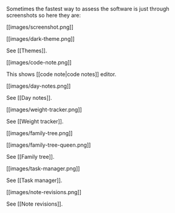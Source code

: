 Sometimes the fastest way to assess the software is just through screenshots so here they are:

[[images/screenshot.png]]

[[images/dark-theme.png]]

See [[Themes]].

[[images/code-note.png]]

This shows [[code note|code notes]] editor.

[[images/day-notes.png]]

See [[Day notes]].

[[images/weight-tracker.png]]

See [[Weight tracker]].

[[images/family-tree.png]]

[[images/family-tree-queen.png]]

See [[Family tree]].

[[images/task-manager.png]]

See [[Task manager]].

[[images/note-revisions.png]]

See [[Note revisions]].